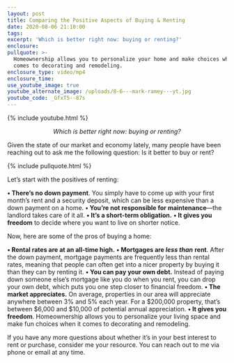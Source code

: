 ```yaml
---
layout: post
title: Comparing the Positive Aspects of Buying & Renting
date: 2020-08-06 21:10:00
tags:
excerpt: 'Which is better right now: buying or renting?'
enclosure:
pullquote: >-
  Homeownership allows you to personalize your home and make choices when it
  comes to decorating and remodeling.
enclosure_type: video/mp4
enclosure_time:
use_youtube_image: true
youtube_alternate_image: /uploads/8-6---mark-ramey---yt.jpg
youtube_code: _GfxT5--87s
---
```


{% include youtube.html %}

<p style="text-align: center;"><em>Which is better right now: buying or renting?</em></p>

Given the state of our market and economy lately, many people have been reaching out to ask me the following question: Is it better to buy or rent?

{% include pullquote.html %}

Let’s start with the positives of renting:

**• There’s no down payment**. You simply have to come up with your first month’s rent and a security deposit, which can be less expensive than a down payment on a home.
**• You’re not responsible for maintenance**—the landlord takes care of it all.
**• It’s a short-term obligation.**
**• It gives you freedom** to decide where you want to live on shorter notice.

Now, here are some of the pros of buying a home:

**• Rental rates are at an all-time high.**
**• Mortgages are *less than*** **rent**. After the down payment, mortgage payments are frequently less than rental rates, meaning that people can often get into a nicer property by buying it than they can by renting it.
**• You can pay your own debt.** Instead of paying down someone else’s mortgage like you do when you rent, you can drop your own debt, which puts you one step closer to financial freedom.
**• The market appreciates.** On average, properties in our area will appreciate anywhere between 3% and 5% each year. For a $200,000 property, that’s between $6,000 and $10,000 of potential annual appreciation.
**• It gives you freedom**. Homeownership allows you to personalize your living space and make fun choices when it comes to decorating and remodeling.

If you have any more questions about whether it’s in your best interest to rent or purchase, consider me your resource. You can reach out to me via phone or email at any time.
